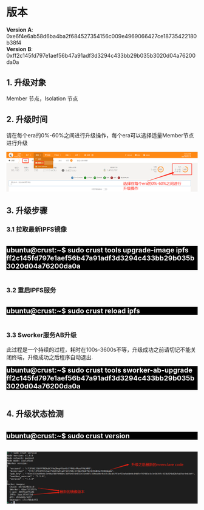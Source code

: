 # **版本**

**Version A**: 0xe6f4e6ab58d6ba4ba2f684527354156c009e4969066427ce18735422180b38f4 <br>
**Version B**: 0xff2c145fd797e1aef56b47a91adf3d3294c433bb29b035b3020d04a76200da0a <br>

## **1. 升级对象**
Member 节点，Isolation 节点

## **2. 升级时间**

请在每个era的0%-60%之间进行升级操作，每个era可以选择适量Member节点进行升级

![update_time](../assets/update_time_zh.png)

##  **3. 升级步骤**
### **3.1 拉取最新IPFS镜像**

<br>
<div style="background: black; font-size: 18px; font-weight:bold; color: white">ubuntu@crust:~$ sudo crust tools upgrade-image ipfs ff2c145fd797e1aef56b47a91adf3d3294c433bb29b035b3020d04a76200da0a
</div>
<br>

### **3.2 重启IPFS服务**
<br>
<div style="background: black; font-size: 18px; font-weight:bold; color: white">ubuntu@crust:~$ sudo crust reload ipfs</div>
<br>

### **3.3 Sworker服务AB升级**
此过程是一个持续的过程，耗时在100s-3600s不等，升级成功之前请切记不能关闭终端，升级成功之后程序自动退出.
<br>

<div style="background: black; font-size: 18px; font-weight:bold; color: white">ubuntu@crust:~$ sudo crust tools sworker-ab-upgrade ff2c145fd797e1aef56b47a91adf3d3294c433bb29b035b3020d04a76200da0a</div>
<br>

## **4. 升级状态检测**

<br>
<div style="background: black; font-size: 18px; font-weight:bold; color: white">ubuntu@crust:~$ sudo crust version
</div>
<br>

![sworker_version](../assets/sworker_version_zh.png)

